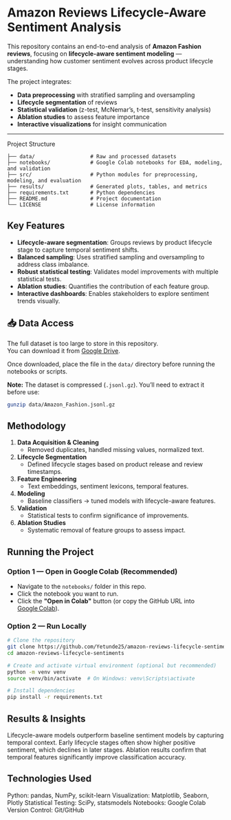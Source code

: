 # Amazon Reviews Lifecycle-Aware Sentiment Analysis

This repository contains an end-to-end analysis of **Amazon Fashion reviews**, focusing on **lifecycle-aware sentiment modeling** — understanding how customer sentiment evolves across product lifecycle stages.

The project integrates:
- **Data preprocessing** with stratified sampling and oversampling
- **Lifecycle segmentation** of reviews
- **Statistical validation** (z-test, McNemar’s, t-test, sensitivity analysis)
- **Ablation studies** to assess feature importance
- **Interactive visualizations** for insight communication

---
Project Structure

```text
├── data/                  # Raw and processed datasets
├── notebooks/             # Google Colab notebooks for EDA, modeling, and validation
├── src/                   # Python modules for preprocessing, modeling, and evaluation
├── results/               # Generated plots, tables, and metrics
├── requirements.txt       # Python dependencies
├── README.md              # Project documentation
└── LICENSE                # License information
```

##  Key Features

- **Lifecycle-aware segmentation**: Groups reviews by product lifecycle stage to capture temporal sentiment shifts.
- **Balanced sampling**: Uses stratified sampling and oversampling to address class imbalance.
- **Robust statistical testing**: Validates model improvements with multiple statistical tests.
- **Ablation studies**: Quantifies the contribution of each feature group.
- **Interactive dashboards**: Enables stakeholders to explore sentiment trends visually.

## 📥 Data Access

The full dataset is too large to store in this repository.  
You can download it from [Google Drive](https://drive.google.com/file/d/12zf0k0unfIOD-awppuUzH5iknsDgea9Y/view?usp=share_link).

Once downloaded, place the file in the `data/` directory before running the notebooks or scripts.

**Note:** The dataset is compressed (`.jsonl.gz`). You’ll need to extract it before use:
```bash
gunzip data/Amazon_Fashion.jsonl.gz
```


##  Methodology

1. **Data Acquisition & Cleaning**  
   - Removed duplicates, handled missing values, normalized text.
2. **Lifecycle Segmentation**  
   - Defined lifecycle stages based on product release and review timestamps.
3. **Feature Engineering**  
   - Text embeddings, sentiment lexicons, temporal features.
4. **Modeling**  
   - Baseline classifiers → tuned models with lifecycle-aware features.
5. **Validation**  
   - Statistical tests to confirm significance of improvements.
6. **Ablation Studies**  
   - Systematic removal of feature groups to assess impact.


##  Running the Project

### Option 1 — Open in Google Colab (Recommended)
- Navigate to the `notebooks/` folder in this repo.
- Click the notebook you want to run.
- Click the **"Open in Colab"** button (or copy the GitHub URL into [Google Colab](https://colab.research.google.com/)).

### Option 2 — Run Locally
```bash
# Clone the repository
git clone https://github.com/Yetunde25/amazon-reviews-lifecycle-sentiments.git
cd amazon-reviews-lifecycle-sentiments

# Create and activate virtual environment (optional but recommended)
python -m venv venv
source venv/bin/activate  # On Windows: venv\Scripts\activate

# Install dependencies
pip install -r requirements.txt
```

## Results & Insights
Lifecycle-aware models outperform baseline sentiment models by capturing temporal context.
Early lifecycle stages often show higher positive sentiment, which declines in later stages.
Ablation results confirm that temporal features significantly improve classification accuracy.


## Technologies Used
Python: pandas, NumPy, scikit-learn
Visualization: Matplotlib, Seaborn, Plotly
Statistical Testing: SciPy, statsmodels
Notebooks: Google Colab
Version Control: Git/GitHub

